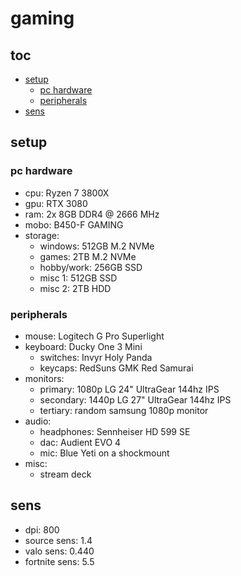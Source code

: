 # gaming

## toc

- [setup](#setup)
  - [pc hardware](#pc-hardware)
  - [peripherals](#peripherals)
- [sens](#sens)

## setup

### pc hardware
- cpu: Ryzen 7 3800X
- gpu: RTX 3080
- ram: 2x 8GB DDR4 @ 2666 MHz
- mobo: B450-F GAMING
- storage:
  - windows: 512GB M.2 NVMe
  - games: 2TB M.2 NVMe
  - hobby/work: 256GB SSD
  - misc 1: 512GB SSD
  - misc 2: 2TB HDD

### peripherals
- mouse: Logitech G Pro Superlight
- keyboard: Ducky One 3 Mini
  - switches: Invyr Holy Panda
  - keycaps: RedSuns GMK Red Samurai
- monitors:
  - primary: 1080p LG 24" UltraGear 144hz IPS
  - secondary: 1440p LG 27" UltraGear 144hz IPS
  - tertiary: random samsung 1080p monitor
- audio:
  - headphones: Sennheiser HD 599 SE
  - dac: Audient EVO 4
  - mic: Blue Yeti on a shockmount
- misc:
  - stream deck


## sens
- dpi: 800
- source sens: 1.4
- valo sens: 0.440
- fortnite sens: 5.5
